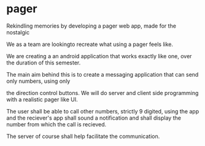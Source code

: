 # pager
Rekindling memories by developing a pager web app, made for the nostalgic


We as a team are lookingto recreate what using a pager feels like. 

We are creating a an android application that works exactly like one, over the duration of this semester. 

The main aim behind this is to create a messaging application that can send only numbers, using only

the direction control buttons. We will do server and client side programming with a realistic pager like UI. 

The user shall be able to call other numbers, strictly 9 digited, using the app and the reciever's app shall sound a notification 
and shall display the number from which the call is recieved. 

The server of course shall help facilitate the communication. 


